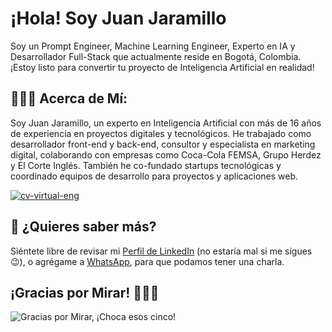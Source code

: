 # ¡Hola! Soy Juan Jaramillo

Soy un Prompt Engineer, Machine Learning Engineer, Experto en IA y Desarrollador Full-Stack que actualmente reside en Bogotá, Colombia. ¡Estoy listo para convertir tu proyecto de Inteligencia Artificial en realidad!

## 👨🏻‍💻 Acerca de Mí:

Soy Juan Jaramillo, un experto en Inteligencia Artificial con más de 16 años de experiencia en proyectos digitales y tecnológicos. He trabajado como desarrollador front-end y back-end, consultor y especialista en marketing digital, colaborando con empresas como Coca-Cola FEMSA, Grupo Herdez y El Corte Inglés. También he co-fundado startups tecnológicas y coordinado equipos de desarrollo para proyectos y aplicaciones web.

[![cv-virtual-eng](https://static.files.juanjaramillo.tech/jjcontainer/og-image.webp)](https://juanjaramillo.tech)

## 👀 ¿Quieres saber más?

Siéntete libre de revisar mi [Perfil de LinkedIn](https://www.linkedin.com/in/juan-jaramillo-ai/) (no estaría mal si me sigues 😉), o agrégame a [WhatsApp](https://wa.link/mal08v), para que podamos tener una charla.

## ¡Gracias por Mirar! 🙋🏻‍♂️

![Gracias por Mirar, ¡Choca esos cinco!](https://content.codecademy.com/courses/learn-cpp/community-challenge/highfive.gif 'Gracias por Mirar, ¡Choca esos cinco!')
